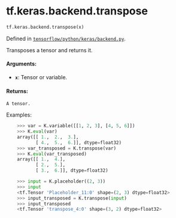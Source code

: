 <div itemscope itemtype="http://developers.google.com/ReferenceObject">
<meta itemprop="name" content="tf.keras.backend.transpose" />
<meta itemprop="path" content="Stable" />
</div>

# tf.keras.backend.transpose

``` python
tf.keras.backend.transpose(x)
```



Defined in [`tensorflow/python/keras/backend.py`](https://www.tensorflow.org/code/tensorflow/python/keras/backend.py).

Transposes a tensor and returns it.

#### Arguments:

* <b>`x`</b>: Tensor or variable.


#### Returns:

    A tensor.

Examples:
```python
    >>> var = K.variable([[1, 2, 3], [4, 5, 6]])
    >>> K.eval(var)
    array([[ 1.,  2.,  3.],
           [ 4.,  5.,  6.]], dtype=float32)
    >>> var_transposed = K.transpose(var)
    >>> K.eval(var_transposed)
    array([[ 1.,  4.],
           [ 2.,  5.],
           [ 3.,  6.]], dtype=float32)
```

```python
    >>> input = K.placeholder((2, 3))
    >>> input
    <tf.Tensor 'Placeholder_11:0' shape=(2, 3) dtype=float32>
    >>> input_transposed = K.transpose(input)
    >>> input_transposed
    <tf.Tensor 'transpose_4:0' shape=(3, 2) dtype=float32>

```
